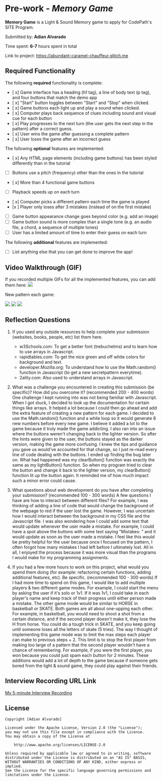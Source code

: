 # Pre-work - *Memory Game*

**Memory Game** is a Light & Sound Memory game to apply for CodePath's SITE Program. 

Submitted by: **Adian Alvarado**

Time spent: **6-7** hours spent in total

Link to project: https://abundant-caramel-chauffeur.glitch.me

## Required Functionality

The following **required** functionality is complete:

* [ x] Game interface has a heading (h1 tag), a line of body text (p tag), and four buttons that match the demo app
* [ x] "Start" button toggles between "Start" and "Stop" when clicked. 
* [ x] Game buttons each light up and play a sound when clicked. 
* [ x] Computer plays back sequence of clues including sound and visual cue for each button
* [ x] Play progresses to the next turn (the user gets the next step in the pattern) after a correct guess. 
* [ x] User wins the game after guessing a complete pattern
* [ x] User loses the game after an incorrect guess

The following **optional** features are implemented:

* [ x] Any HTML page elements (including game buttons) has been styled differently than in the tutorial
* [ ] Buttons use a pitch (frequency) other than the ones in the tutorial
* [ x] More than 4 functional game buttons
* [ ] Playback speeds up on each turn
* [ x] Computer picks a different pattern each time the game is played
* [x ] Player only loses after 3 mistakes (instead of on the first mistake)
* [ ] Game button appearance change goes beyond color (e.g. add an image)
* [ ] Game button sound is more complex than a single tone (e.g. an audio file, a chord, a sequence of multiple tones)
* [ ] User has a limited amount of time to enter their guess on each turn

The following **additional** features are implemented:

- [ ] List anything else that you can get done to improve the app!

## Video Walkthrough (GIF)
If you recorded multiple GIFs for all the implemented features, you can add them here:
![](https://i.imgur.com/j5Ab1Tt.gif)

New pattern each game:

![](https://i.imgur.com/MLR94r9.gif)
![](gif3-link-here)
![](gif4-link-here)

## Reflection Questions
1. If you used any outside resources to help complete your submission (websites, books, people, etc) list them here. 
    - w3Schools.com: To get a better font (trebuchetms) and to learn how to use arrays in Javascript.
    - rapidtables.com: To get the nice green and off white colors for background and text.
    - developer.Mozilla.org: To understand how to use the Math.random() function in Javascript (to get a new secretpattern everytime).
    - 2ality.com: Also used to understand arrays in Javascript.


2. What was a challenge you encountered in creating this submission (be specific)? How did you overcome it? (recommended 200 - 400 words) 
One challenge I kept running into was not being familiar with Javascript. When I got stuck, I decided to look up the documentation for certain things like arrays. It helped a lot because I could then go ahead and add the extra feature of creating a new pattern for each game. I decided to use the Math.random() function and a while loop so it would generate 8 new numbers before every new game. I believe it added a lot to the game because it truly made the game addicting. I also ran into an issue where the buttons weren't changing back to the lighter version. So after the hints were given to the user, the buttons stayed as the darker version, making the game more confusing. I knew the tips and guidance you gave us would've accounted for that change, so I just re-read every line of code dealing with the buttons. I ended up finding the bug later on. What had happened was my clearButton() function was exactly the same as my lightButton() function. So when my program tried to clear the button and change it back to the lighter version, my clearButton() function lit up the button again. It reminded me of how much impact such a minor error could cause.

3. What questions about web development do you have after completing your submission? (recommended 100 - 300 words) 
A few questions I have are how to interact between different files? For example, I was thinking of adding a line of code that would change the background of the webpage to red if the user lost the game. However, I was uncertain how I would interact between the background in my CSS file and the Javascript file. I was also wondering how I could add some text that would update whenever the user made a mistake. For example, I could have a spot above the buttons with some text saying "Mistakes: " and it would update as soon as the user made a mistake. I feel like this would be pretty helpful for the user because once I focused on the pattern, I often forgot how many mistakes I had left before I ultimately lost. All in all, I enjoyed the process because it was more visual than the programs I would make for my programming assignments.

4. If you had a few more hours to work on this project, what would you spend them doing (for example: refactoring certain functions, adding additional features, etc). Be specific. (recommended 100 - 300 words) 
If I had more time to spend on this game, I would like to add multiple players & two different game modes. For example, I could start the menu by asking the user if it's solo or 1v1. If it was 1v1, I could take in each player's name and keep track of their progress until either person made a mistake. The other game mode would be similar to HORSE in basketball or SKATE. Both games are all about one-upping each other. For example, in basketball, you would need to shoot a shot from a certain distance, and if the second player doesn't make it, they lose the H from horse. You could do a tough trick in SKATE, and you keep going until someone loses all the letters of skate (5 tries). The way I thought of implementing this game mode was to limit the max steps each player can make to previous steps + 2. This limit is to stop the first player from making too large of a pattern that the second player wouldn't have a chance of remembering. For example, if you were the first player, you won because you could just spam each button for 2 minutes. These additions would add a lot of depth to the game because if someone gets bored from the light & sound game, they could play against their friends.



## Interview Recording URL Link

[My 5-minute Interview Recording](https://drive.google.com/file/d/1_qoREHnpWiToHkWtiVZghcuy6pnYPeEL/view?usp=sharing)


## License

    Copyright [Adian Alvarado]

    Licensed under the Apache License, Version 2.0 (the "License");
    you may not use this file except in compliance with the License.
    You may obtain a copy of the License at

        http://www.apache.org/licenses/LICENSE-2.0

    Unless required by applicable law or agreed to in writing, software
    distributed under the License is distributed on an "AS IS" BASIS,
    WITHOUT WARRANTIES OR CONDITIONS OF ANY KIND, either express or implied.
    See the License for the specific language governing permissions and
    limitations under the License.
